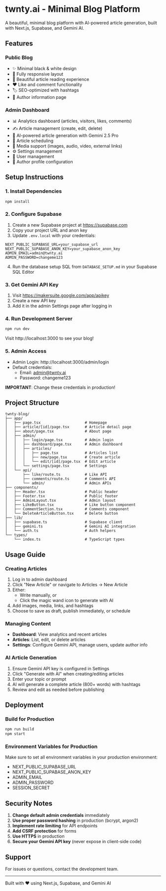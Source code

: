 # twnty.ai - Minimal Blog Platform

A beautiful, minimal blog platform with AI-powered article generation, built with Next.js, Supabase, and Gemini AI.

## Features

### Public Blog
- ✨ Minimal black & white design
- 📱 Fully responsive layout
- 📖 Beautiful article reading experience
- ❤️ Like and comment functionality
- 🏷️ SEO-optimized with hashtags
- 👤 Author information page

### Admin Dashboard
- 📊 Analytics dashboard (articles, visitors, likes, comments)
- ✍️ Article management (create, edit, delete)
- 🤖 AI-powered article generation with Gemini 2.5 Pro
- 📅 Article scheduling
- 🎨 Media support (images, audio, video, external links)
- ⚙️ Settings management
- 👥 User management
- 📝 Author profile configuration

## Setup Instructions

### 1. Install Dependencies

```bash
npm install
```

### 2. Configure Supabase

1. Create a new Supabase project at https://supabase.com
2. Copy your project URL and anon key
3. Update `.env.local` with your credentials:

```env
NEXT_PUBLIC_SUPABASE_URL=your_supabase_url
NEXT_PUBLIC_SUPABASE_ANON_KEY=your_supabase_anon_key
ADMIN_EMAIL=admin@twnty.ai
ADMIN_PASSWORD=changeme123
```

4. Run the database setup SQL from `DATABASE_SETUP.md` in your Supabase SQL Editor

### 3. Get Gemini API Key

1. Visit https://makersuite.google.com/app/apikey
2. Create a new API key
3. Add it in the admin Settings page after logging in

### 4. Run Development Server

```bash
npm run dev
```

Visit http://localhost:3000 to see your blog!

### 5. Admin Access

- Admin Login: http://localhost:3000/admin/login
- Default credentials:
  - Email: admin@twnty.ai
  - Password: changeme123

**IMPORTANT**: Change these credentials in production!

## Project Structure

```
twnty-blog/
├── app/
│   ├── page.tsx                    # Homepage
│   ├── article/[id]/page.tsx       # Article detail page
│   ├── about/page.tsx              # About page
│   ├── admin/
│   │   ├── login/page.tsx          # Admin login
│   │   ├── dashboard/page.tsx      # Admin dashboard
│   │   ├── articles/
│   │   │   ├── page.tsx            # Articles list
│   │   │   ├── new/page.tsx        # Create article
│   │   │   └── edit/[id]/page.tsx  # Edit article
│   │   └── settings/page.tsx       # Settings
│   └── api/
│       ├── like/route.ts           # Like API
│       ├── comments/route.ts       # Comments API
│       └── admin/                  # Admin APIs
├── components/
│   ├── Header.tsx                  # Public header
│   ├── Footer.tsx                  # Public footer
│   ├── AdminLayout.tsx             # Admin layout
│   ├── LikeButton.tsx              # Like button component
│   ├── CommentSection.tsx          # Comments component
│   └── DeleteArticleButton.tsx     # Delete button
├── lib/
│   ├── supabase.ts                 # Supabase client
│   ├── gemini.ts                   # Gemini AI integration
│   └── auth.ts                     # Auth helpers
└── types/
    └── index.ts                    # TypeScript types
```

## Usage Guide

### Creating Articles

1. Log in to admin dashboard
2. Click "New Article" or navigate to Articles → New Article
3. Either:
   - Write manually, or
   - Click the magic wand icon to generate with AI
4. Add images, media, links, and hashtags
5. Choose to save as draft, publish immediately, or schedule

### Managing Content

- **Dashboard**: View analytics and recent articles
- **Articles**: List, edit, or delete articles
- **Settings**: Configure Gemini API, manage users, update author info

### AI Article Generation

1. Ensure Gemini API key is configured in Settings
2. Click "Generate with AI" when creating/editing articles
3. Enter your topic or prompt
4. AI will generate a complete article (800+ words) with hashtags
5. Review and edit as needed before publishing

## Deployment

### Build for Production

```bash
npm run build
npm start
```

### Environment Variables for Production

Make sure to set all environment variables in your production environment:
- NEXT_PUBLIC_SUPABASE_URL
- NEXT_PUBLIC_SUPABASE_ANON_KEY
- ADMIN_EMAIL
- ADMIN_PASSWORD
- SESSION_SECRET

## Security Notes

1. **Change default admin credentials** immediately
2. **Use proper password hashing** in production (bcrypt, argon2)
3. **Implement rate limiting** for API endpoints
4. **Add CSRF protection** for forms
5. **Use HTTPS** in production
6. **Secure your Gemini API key** (never expose in client-side code)

## Support

For issues or questions, contact the development team.

---

Built with ❤️ using Next.js, Supabase, and Gemini AI
